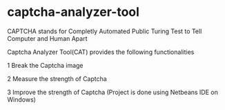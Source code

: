 # captcha-analyzer-tool
CAPTCHA stands for Completly Automated Public Turing Test to Tell Computer 
and Human Apart

Captcha Analyzer Tool(CAT) provides the following functionalities

1 Break the Captcha image

2 Measure the strength of Captcha

3 Improve the strength of Captcha
(Project is done using Netbeans IDE on Windows)
